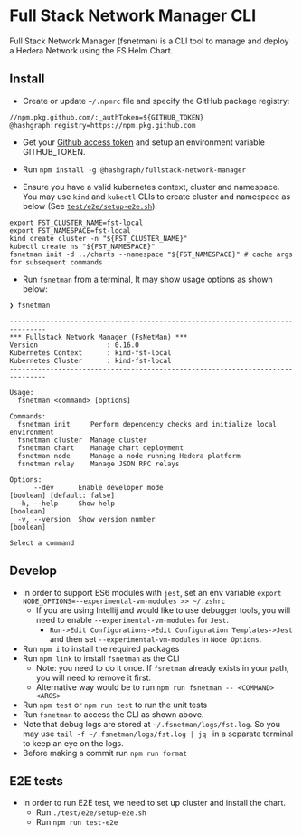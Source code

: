 # Full Stack Network Manager CLI

Full Stack Network Manager (fsnetman) is a CLI tool to manage and deploy a Hedera Network using the FS Helm Chart.

## Install

* Create or update `~/.npmrc` file and specify the GitHub package registry:

```
//npm.pkg.github.com/:_authToken=${GITHUB_TOKEN}
@hashgraph:registry=https://npm.pkg.github.com
```

* Get
  your [Github access token](https://docs.github.com/en/authentication/keeping-your-account-and-data-secure/managing-your-personal-access-tokens#creating-a-personal-access-token-classic)
  and setup an environment variable GITHUB\_TOKEN.

* Run `npm install -g @hashgraph/fullstack-network-manager`

* Ensure you have a valid kubernetes context, cluster and namespace. You may use `kind` and `kubectl` CLIs to create
  cluster and namespace as below (See [`test/e2e/setup-e2e.sh`](test/e2e/setup_e2e.sh)):

```
export FST_CLUSTER_NAME=fst-local
export FST_NAMESPACE=fst-local
kind create cluster -n "${FST_CLUSTER_NAME}" 
kubectl create ns "${FST_NAMESPACE}"
fsnetman init -d ../charts --namespace "${FST_NAMESPACE}" # cache args for subsequent commands
```

* Run `fsnetman` from a terminal, It may show usage options as shown below:

```
❯ fsnetman

-------------------------------------------------------------------------------
*** Fullstack Network Manager (FsNetMan) ***
Version                 : 0.16.0
Kubernetes Context      : kind-fst-local
Kubernetes Cluster      : kind-fst-local
-------------------------------------------------------------------------------

Usage:
  fsnetman <command> [options]

Commands:
  fsnetman init     Perform dependency checks and initialize local environment
  fsnetman cluster  Manage cluster
  fsnetman chart    Manage chart deployment
  fsnetman node     Manage a node running Hedera platform
  fsnetman relay    Manage JSON RPC relays

Options:
      --dev      Enable developer mode                                                        [boolean] [default: false]
  -h, --help     Show help                                                                                     [boolean]
  -v, --version  Show version number                                                                           [boolean]

Select a command
```

## Develop

* In order to support ES6 modules with `jest`, set an env
  variable `export NODE_OPTIONS=--experimental-vm-modules >> ~/.zshrc`
  * If you are using Intellij and would like to use debugger tools, you will need to
    enable `--experimental-vm-modules` for `Jest`.
    * `Run->Edit Configurations->Edit Configuration Templates->Jest` and then set `--experimental-vm-modules`
      in `Node Options`.
* Run `npm i` to install the required packages
* Run `npm link` to install `fsnetman` as the CLI
  * Note: you need to do it once. If `fsnetman` already exists in your path, you will need to remove it first.
  * Alternative way would be to run `npm run fsnetman -- <COMMAND> <ARGS>`
* Run `npm test` or `npm run test` to run the unit tests
* Run `fsnetman` to access the CLI as shown above.
* Note that debug logs are stored at `~/.fsnetman/logs/fst.log`. So you may use `tail -f ~/.fsnetman/logs/fst.log | jq
  ` in a separate terminal to keep an eye on the logs.
* Before making a commit run `npm run format`

## E2E tests

* In order to run E2E test, we need to set up cluster and install the chart.
  * Run `./test/e2e/setup-e2e.sh`
  * Run `npm run test-e2e`
